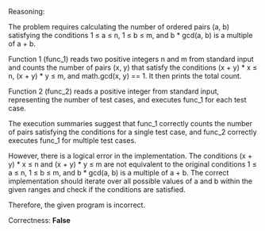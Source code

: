 Reasoning:

The problem requires calculating the number of ordered pairs (a, b) satisfying the conditions 1 ≤ a ≤ n, 1 ≤ b ≤ m, and b * gcd(a, b) is a multiple of a + b.

Function 1 (func_1) reads two positive integers n and m from standard input and counts the number of pairs (x, y) that satisfy the conditions (x + y) * x ≤ n, (x + y) * y ≤ m, and math.gcd(x, y) == 1. It then prints the total count.

Function 2 (func_2) reads a positive integer from standard input, representing the number of test cases, and executes func_1 for each test case.

The execution summaries suggest that func_1 correctly counts the number of pairs satisfying the conditions for a single test case, and func_2 correctly executes func_1 for multiple test cases.

However, there is a logical error in the implementation. The conditions (x + y) * x ≤ n and (x + y) * y ≤ m are not equivalent to the original conditions 1 ≤ a ≤ n, 1 ≤ b ≤ m, and b * gcd(a, b) is a multiple of a + b. The correct implementation should iterate over all possible values of a and b within the given ranges and check if the conditions are satisfied.

Therefore, the given program is incorrect.

Correctness: **False**